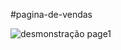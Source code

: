 #pagina-de-vendas

![desmonstração page1](https://user-images.githubusercontent.com/110907635/201099914-e8a57117-4219-4bba-8931-ad9c69f1510e.png)
